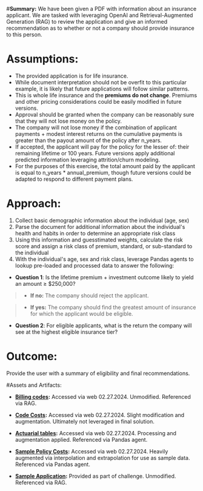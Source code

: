 #**Summary:**
We have been given a PDF with information about an insurance applicant.
We are tasked with leveraging OpenAI and Retrieval-Augmented Generation (RAG) to review the application and give an informed recommendation as to whether or not a company should provide insurance to this person.


# Assumptions:


*   The provided application is for life insurance.
*   While document interpretation should not be overfit to this particular example, it is likely that future applications will follow similar patterns.
*   This is whole life insurance and the **premiums do not change**. Premiums and other pricing considerations could be easily modified in future versions.
*   Approval should be granted when the company can be reasonably sure that they will not lose money on the policy.
*   The company will not lose money if the combination of applicant payments + modest interest returns on the cumulative payments is greater than the payout amount of the policy after n_years.
*   If accepted, the applicant will pay for the policy for the lesser of: their remaining lifetime or 100 years. Future versions apply additional predicted information leveraging attrition/churn modeling.
*   For the purposes of this exercise, the total amount paid by the applicant is equal to n_years * annual_premium, though future versions could be adapted to respond to different payment plans.


# Approach:


1.   Collect basic demographic information about the individual (age, sex)
2.   Parse the document for additional information about the individual's health and habits in order to determine an appropriate risk class
3.   Using this information and guesstimated weights, calculate the risk score and assign a risk class of premium, standard, or sub-standard to the individual
4.   With the individual's age, sex and risk class, leverage Pandas agents to lookup pre-loaded and processed data to answer the following:

*   **Question 1**: Is the lifetime premium + investment outcome likely to yield an amount ≥ $250,000?

>*   **If no:** The company should reject the applicant.

>*   **If yes:** The company should find the greatest amount of insurance for which the applicant would be eligible.

*   **Question 2**:
For eligible applicants, what is the return the company will see at the highest eligible insurance tier?

# Outcome:
Provide the user with a summary of eligibility and final recommendations.


#Assets and Artifacts:

*   **[Billing codes](https://www.surgery.northwestern.edu/docs/cpt-codes.pdf):** Accessed via web 02.27.2024. Unmodified. Referenced via RAG.

*   **[Code Costs](https://www.cms.gov/research-statistics-data-and-systems/statistics-trends-and-reports/medicarefeeforsvcpartsab/downloads/level1charg13.pdf):** Accessed via web 02.27.2024. Slight modification and augmentation. Ultimately not leveraged in final solution.

*   **[Actuarial tables](https://www.ssa.gov/oact/STATS/table4c6.html):** Accessed via web 02.27.2024. Processing and augmentation applied. Referenced via Pandas agent.

*   **[Sample Policy Costs](https://www.policygenius.com/life-insurance/):** Accessed via web 02.27.2024. Heavily augmented via interpolation and extrapolation for use as sample data. Referenced via Pandas agent.

*   **[Sample Application]("/content/fake-aps.pdf"):** Provided as part of challenge. Unmodified. Referenced via RAG.

